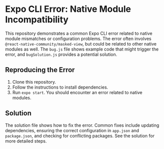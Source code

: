 # Expo CLI Error: Native Module Incompatibility

This repository demonstrates a common Expo CLI error related to native module mismatches or configuration problems.  The error often involves `@react-native-community/masked-view`, but could be related to other native modules as well.  The `bug.js` file shows example code that might trigger the error, and `bugSolution.js` provides a potential solution.

## Reproducing the Error

1. Clone this repository.
2. Follow the instructions to install dependencies.
3. Run `expo start`.  You should encounter an error related to native modules.

## Solution

The solution file shows how to fix the error. Common fixes include updating dependencies, ensuring the correct configuration in `app.json` and `package.json`, and checking for conflicting packages.  See the solution for more detailed steps.
